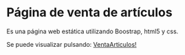 # Página de venta de artículos
Es una página web estática utilizando Boostrap, html5 y css.

Se puede visualizar pulsando: [VentaArticulos!](https://julymorga.github.io/ventaarticulos/)

